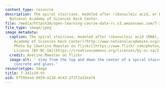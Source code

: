 ```yaml
---
content_type: resource
description: The spiral staircase, modeled after ribonucleic acid, or RNA, at the
  National Academy of Sciences Keck Center.
file: /media/https%3A/open-learning-course-data-rc.s3.amazonaws.com/7-341-dnas-sister-does-all-the-work-the-central-roles-of-rna-in-gene-expression-spring-2019/bf595ea49d39a1164c432f3f2a32ea74_7-341s19-th.jpg
file_type: image/jpeg
image_metadata:
  caption: The spiral staircase, modeled after ribonucleic acid (RNA), at the [National
    Academy of Sciences Keck Center](http://www.nationalacademies.org/about/contact/).
    Photo by [Avelino Maestas on flickr](https://www.flickr.com/photos/avelino_maestas/2448168900/in/photolist-4JkvjC-4JkvgN).
    License [BY-NC-SA](https://creativecommons.org/licenses/by-nc-sa/2.0/).
  credit: Avelino Maestas on flickr
  image-alt: ' View from the top and down the center of a spiral staircase, made of
    concrete and glass.'
resourcetype: Image
title: 7-341s19-th
uid: bf595ea4-9d39-a116-4c43-2f3f2a32ea74
---
```

